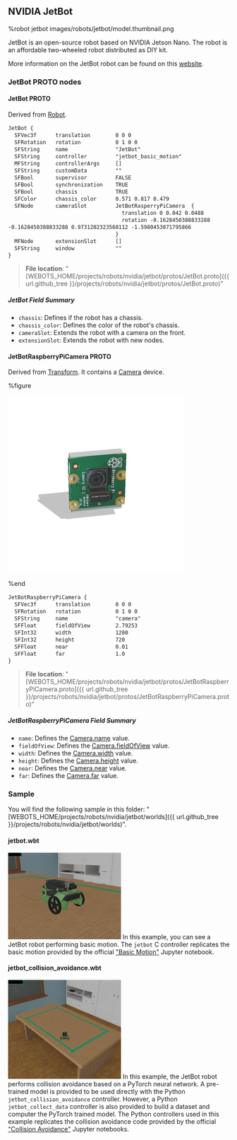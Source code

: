 ## NVIDIA JetBot

%robot jetbot images/robots/jetbot/model.thumbnail.png

JetBot is an open-source robot based on NVIDIA Jetson Nano.
The robot is an affordable two-wheeled robot distributed as DIY kit.

More information on the JetBot robot can be found on this [website](https://jetbot.org/v0.4.3/).

### JetBot PROTO nodes

#### JetBot PROTO

Derived from [Robot](../reference/robot.md).

```
JetBot {
  SFVec3f      translation        0 0 0
  SFRotation   rotation           0 1 0 0
  SFString     name               "JetBot"
  SFString     controller         "jetbot_basic_motion"
  MFString     controllerArgs     []
  SFString     customData         ""
  SFBool       supervisor         FALSE
  SFBool       synchronization    TRUE
  SFBool       chassis            TRUE
  SFColor      chassis_color      0.571 0.817 0.479
  SFNode       cameraSlot         JetBotRasperryPiCamera  {
                                    translation 0 0.042 0.0488
                                    rotation -0.1628450388833288 -0.1628450388833288 0.9731202323568112 -1.5980453071795866
                                  }
  MFNode       extensionSlot      []
  SFString     window             ""
}
```

> **File location**: "[WEBOTS\_HOME/projects/robots/nvidia/jetbot/protos/JetBot.proto]({{ url.github_tree }}/projects/robots/nvidia/jetbot/protos/JetBot.proto)"

##### JetBot Field Summary

- `chassis`: Defines if the robot has a chassis.
- `chassis_color`:  Defines the color of the robot's chassis.
- `cameraSlot`:  Extends the robot with a camera on the front.
- `extensionSlot`: Extends the robot with new nodes.

#### JetBotRaspberryPiCamera PROTO

Derived from [Transform](../reference/transform.md).
It contains a [Camera](../reference/camera.md) device.

%figure

![JetBotRaspberryPiCamera.png](images/robots/jetbot/JetBotRaspberryPiCamera.thumbnail.png)

%end

```
JetBotRaspberryPiCamera {
  SFVec3f      translation        0 0 0
  SFRotation   rotation           0 1 0 0
  SFString     name               "camera"
  SFFloat      fieldOfView        2.79253
  SFInt32      width              1280
  SFInt32      height             720
  SFFloat      near               0.01
  SFFloat      far                1.0
}
```

> **File location**: "[WEBOTS\_HOME/projects/robots/nvidia/jetbot/protos/JetBotRaspberryPiCamera.proto]({{ url.github_tree }}/projects/robots/nvidia/jetbot/protos/JetBotRaspberryPiCamera.proto)"

##### JetBotRaspberryPiCamera Field Summary

- `name`: Defines the [Camera.name](../reference/camera.md) value.
- `fieldOfView`:  Defines the [Camera.fieldOfView](../reference/camera.md) value.
- `width`: Defines the [Camera.width](../reference/camera.md) value.
- `height`: Defines the [Camera.height](../reference/camera.md) value.
- `near`: Defines the [Camera.near](../reference/camera.md) value.
- `far`: Defines the [Camera.far](../reference/camera.md) value.

### Sample

You will find the following sample in this folder: "[WEBOTS\_HOME/projects/robots/nvidia/jetbot/worlds]({{ url.github_tree }}/projects/robots/nvidia/jetbot/worlds)".

#### jetbot.wbt

![jetbot.wbt.png](images/robots/jetbot/jetbot.wbt.thumbnail.jpg) In this example, you can see a JetBot robot performing basic motion.
The `jetbot` C controller replicates the basic motion provided by the official ["Basic Motion"](https://github.com/NVIDIA-AI-IOT/jetbot/blob/master/notebooks/basic_motion/basic_motion.ipynb) Jupyter notebook.


#### jetbot_collision_avoidance.wbt

![jetbot_collision_avoidance.wbt.png](images/robots/jetbot/jetbot_collision_avoidance.wbt.thumbnail.jpg) In this example, the JetBot robot performs collision avoidance based on a PyTorch neural network.
A pre-trained model is provided to be used directly with the Python `jetbot_collision_avoidance` controller.
However, a Python `jetbot_collect_data` controller is also provided to build a dataset and computer the PyTorch trained model.
The Python controllers used in this example replicates the collision avoidance code provided by the official ["Collision Avoidance"](https://github.com/NVIDIA-AI-IOT/jetbot/tree/master/notebooks/collision_avoidance) Jupyter notebooks.
